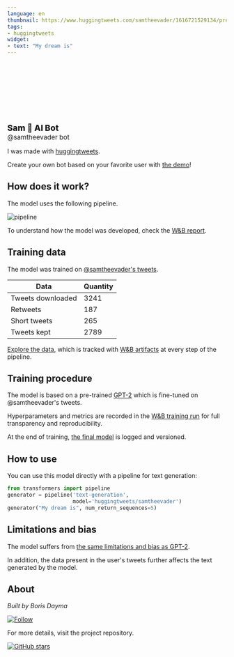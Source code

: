 ```yaml
---
language: en
thumbnail: https://www.huggingtweets.com/samtheevader/1616721529134/predictions.png
tags:
- huggingtweets
widget:
- text: "My dream is"
---
```


<div>
<div style="width: 132px; height:132px; border-radius: 50%; background-size: cover; background-image: url('https://pbs.twimg.com/profile_images/1368400361002651649/vO3xQ8Od_400x400.jpg')">
</div>
<div style="margin-top: 8px; font-size: 19px; font-weight: 800">Sam 🤖 AI Bot </div>
<div style="font-size: 15px">@samtheevader bot</div>
</div>

I was made with [huggingtweets](https://github.com/borisdayma/huggingtweets).

Create your own bot based on your favorite user with [the demo](https://colab.research.google.com/github/borisdayma/huggingtweets/blob/master/huggingtweets-demo.ipynb)!

## How does it work?

The model uses the following pipeline.

![pipeline](https://github.com/borisdayma/huggingtweets/blob/master/img/pipeline.png?raw=true)

To understand how the model was developed, check the [W&B report](https://wandb.ai/wandb/huggingtweets/reports/HuggingTweets-Train-a-Model-to-Generate-Tweets--VmlldzoxMTY5MjI).

## Training data

The model was trained on [@samtheevader's tweets](https://twitter.com/samtheevader).

| Data | Quantity |
| --- | --- |
| Tweets downloaded | 3241 |
| Retweets | 187 |
| Short tweets | 265 |
| Tweets kept | 2789 |

[Explore the data](https://wandb.ai/wandb/huggingtweets/runs/sfltwo36/artifacts), which is tracked with [W&B artifacts](https://docs.wandb.com/artifacts) at every step of the pipeline.

## Training procedure

The model is based on a pre-trained [GPT-2](https://huggingface.co/gpt2) which is fine-tuned on @samtheevader's tweets.

Hyperparameters and metrics are recorded in the [W&B training run](https://wandb.ai/wandb/huggingtweets/runs/1lkh6mvp) for full transparency and reproducibility.

At the end of training, [the final model](https://wandb.ai/wandb/huggingtweets/runs/1lkh6mvp/artifacts) is logged and versioned.

## How to use

You can use this model directly with a pipeline for text generation:

```python
from transformers import pipeline
generator = pipeline('text-generation',
                     model='huggingtweets/samtheevader')
generator("My dream is", num_return_sequences=5)
```

## Limitations and bias

The model suffers from [the same limitations and bias as GPT-2](https://huggingface.co/gpt2#limitations-and-bias).

In addition, the data present in the user's tweets further affects the text generated by the model.

## About

*Built by Boris Dayma*

[![Follow](https://img.shields.io/twitter/follow/borisdayma?style=social)](https://twitter.com/intent/follow?screen_name=borisdayma)

For more details, visit the project repository.

[![GitHub stars](https://img.shields.io/github/stars/borisdayma/huggingtweets?style=social)](https://github.com/borisdayma/huggingtweets)
